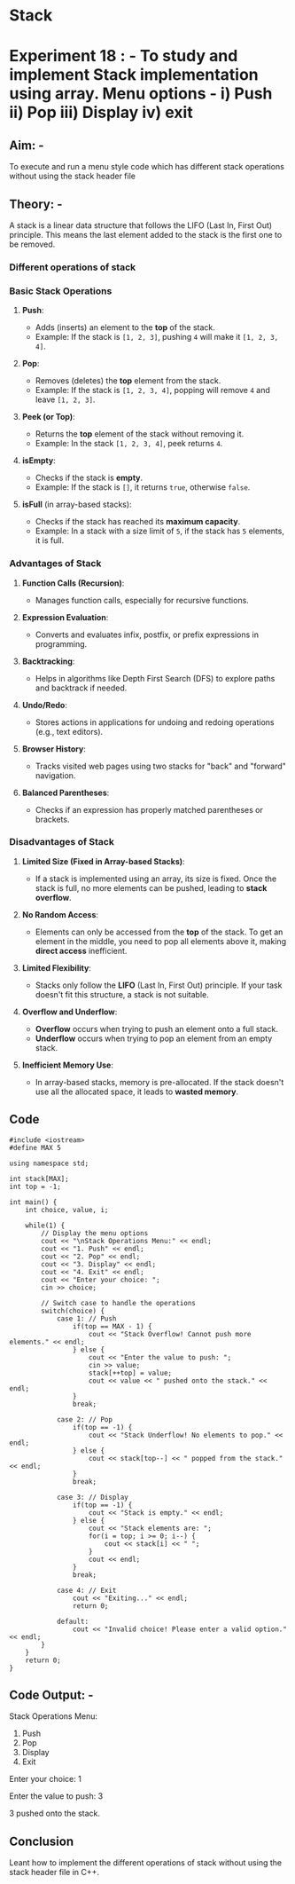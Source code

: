 # Stack 
# Experiment 18 : - To study and implement Stack implementation using array.  Menu options - i) Push ii) Pop iii) Display iv) exit

## Aim: -
To execute and run a menu style code which has different stack operations without using the stack header file

## Theory: -

A stack is a linear data structure that follows the LIFO (Last In, First Out) principle. This means the last element added to the stack is the first one to be removed.

### Different operations of stack 
### **Basic Stack Operations**

1. **Push**:
   - Adds (inserts) an element to the **top** of the stack.
   - Example: If the stack is `[1, 2, 3]`, pushing `4` will make it `[1, 2, 3, 4]`.

2. **Pop**:
   - Removes (deletes) the **top** element from the stack.
   - Example: If the stack is `[1, 2, 3, 4]`, popping will remove `4` and leave `[1, 2, 3]`.

3. **Peek (or Top)**:
   - Returns the **top** element of the stack without removing it.
   - Example: In the stack `[1, 2, 3, 4]`, peek returns `4`.

4. **isEmpty**:
   - Checks if the stack is **empty**.
   - Example: If the stack is `[]`, it returns `true`, otherwise `false`.

5. **isFull** (in array-based stacks):
   - Checks if the stack has reached its **maximum capacity**.
   - Example: In a stack with a size limit of `5`, if the stack has `5` elements, it is full.
     
### **Advantages of Stack** 

1. **Function Calls (Recursion)**:
   - Manages function calls, especially for recursive functions.
  
2. **Expression Evaluation**:
   - Converts and evaluates infix, postfix, or prefix expressions in programming.
  
3. **Backtracking**:
   - Helps in algorithms like Depth First Search (DFS) to explore paths and backtrack if needed.

4. **Undo/Redo**:
   - Stores actions in applications for undoing and redoing operations (e.g., text editors).
  
5. **Browser History**:
   - Tracks visited web pages using two stacks for "back" and "forward" navigation.

6. **Balanced Parentheses**:
   - Checks if an expression has properly matched parentheses or brackets.
  
### **Disadvantages of Stack**

1. **Limited Size (Fixed in Array-based Stacks)**:
   - If a stack is implemented using an array, its size is fixed. Once the stack is full, no more elements can be pushed, leading to **stack overflow**.
  
2. **No Random Access**:
   - Elements can only be accessed from the **top** of the stack. To get an element in the middle, you need to pop all elements above it, making **direct access** inefficient.

3. **Limited Flexibility**:
   - Stacks only follow the **LIFO** (Last In, First Out) principle. If your task doesn't fit this structure, a stack is not suitable.

4. **Overflow and Underflow**:
   - **Overflow** occurs when trying to push an element onto a full stack.
   - **Underflow** occurs when trying to pop an element from an empty stack.

5. **Inefficient Memory Use**:
   - In array-based stacks, memory is pre-allocated. If the stack doesn't use all the allocated space, it leads to **wasted memory**.
  
## Code
~~~
#include <iostream>
#define MAX 5

using namespace std;

int stack[MAX];
int top = -1;

int main() {
    int choice, value, i;
    
    while(1) {
        // Display the menu options
        cout << "\nStack Operations Menu:" << endl;
        cout << "1. Push" << endl;
        cout << "2. Pop" << endl;
        cout << "3. Display" << endl;
        cout << "4. Exit" << endl;
        cout << "Enter your choice: ";
        cin >> choice;
        
        // Switch case to handle the operations
        switch(choice) {
            case 1: // Push
                if(top == MAX - 1) {
                    cout << "Stack Overflow! Cannot push more elements." << endl;
                } else {
                    cout << "Enter the value to push: ";
                    cin >> value;
                    stack[++top] = value;
                    cout << value << " pushed onto the stack." << endl;
                }
                break;

            case 2: // Pop
                if(top == -1) {
                    cout << "Stack Underflow! No elements to pop." << endl;
                } else {
                    cout << stack[top--] << " popped from the stack." << endl;
                }
                break;

            case 3: // Display
                if(top == -1) {
                    cout << "Stack is empty." << endl;
                } else {
                    cout << "Stack elements are: ";
                    for(i = top; i >= 0; i--) {
                        cout << stack[i] << " ";
                    }
                    cout << endl;
                }
                break;

            case 4: // Exit
                cout << "Exiting..." << endl;
                return 0;

            default:
                cout << "Invalid choice! Please enter a valid option." << endl;
        }
    }
    return 0;
}

~~~

## Code Output: -

Stack Operations Menu:
1. Push
2. Pop
3. Display
4. Exit

Enter your choice: 1

Enter the value to push: 3

3 pushed onto the stack.

## Conclusion
Leant how to implement the different operations of stack without using the stack header file in C++.

